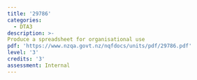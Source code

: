 ```yaml
---
title: '29786'
categories:
  - DTA3
description: >-
Produce a spreadsheet for organisational use
pdf: 'https://www.nzqa.govt.nz/nqfdocs/units/pdf/29786.pdf'
level: '3'
credits: '3'
assessment: Internal
---
```


